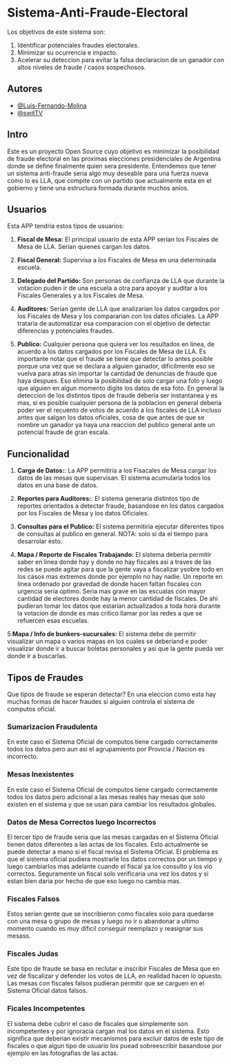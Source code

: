 # Sistema-Anti-Fraude-Electoral

Los objetivos de este sistema son: 

1. Identificar potenciales fraudes electorales.
2. Minimizar su ocurrencia e impacto.
3. Acelerar su deteccion para evitar la falsa declaracion de un ganador con altos niveles de fraude / casos sospechosos.

## Autores

- [@Luis-Fernando-Molina](https://www.github.com/Luis-Fernando-Molina)
- [@switTV](https://www.github.com/switTV)

## Intro

Este es un proyecto Open Source cuyo objetivo es minimizar la posibilidad de fraude electoral en las proximas elecciones presidenciales de Argentina donde se define finalmente quien sera presidente. Entendemos que tener un sistema anti-fraude seria algo muy deseable para una fuerza nueva como lo es LLA, que compite con un partido que actualmente esta en el gobierno y tiene una estructura formada durante muchos anios.

## Usuarios

Esta APP tendria estos tipos de usuarios:

1. **Fiscal de Mesa:** El principal usuario de esta APP serian los Fiscales de Mesa de LLA. Serian quienes cargan los datos.

2. **Fiscal General:** Supervisa a los Fiscales de Mesa en una determinada escuela.

4. **Delegado del Partido:** Son personas de confianza de LLA que durante la votacion puden ir de una escuela a otra para apoyar y auditar a los Fiscales Generales y a los Fiscales de Mesa.
   
5. **Auditores:** Serian gente de LLA que analizarian los datos cargados por los Fiscales de Mesa y los compararian con los datos oficiales. La APP trataria de automatizar esa comparacion con el objetivo de detectar diferencias y potenciales fraudes.

6. **Publico:** Cualquier persona que quiera ver los resultados en linea, de acuerdo a los datos cargados por los Fiscales de Mesa de LLA. Es importante notar que el fraude se tiene que detectar lo antes posible porque una vez que se declara a alguien ganador, dificilmente eso se vuelva para atras sin importar la cantidad de denuncias de fraude que haya despues. Eso elimina la posibilidad de solo cargar una foto y luego que alguien en algun momento digite los datos de esa foto. En general la deteccion de los distintos tipos de fraude deberia ser instantanea y es mas, si es posible cualquier persona de la poblacion en general deberia poder ver el recuento de votos de acuerdo a los fiscales de LLA incluso antes que salgan los datos oficiales, cosa de que antes de que se nombre un ganador ya haya una reaccion del publico general ante un potencial fraude de gran escala.

## Funcionalidad

1. **Carga de Datos:**: La APP permitiria a los Fisacales de Mesa cargar los datos de las mesas que supervisan. El sistema acumularia todos los datos en una base de datos.

2. **Reportes para Auditores:**: El sistema generaria distintos tipo de reportes orientados a detectar fraude, basandose en los datos cargados por los Fiscales de Mesa y los datos Oficiales.

3. **Consultas para el Publico:** El sistema permitiria ejecutar diferentes tipos de consultas al publico en general. NOTA: solo si da el tiempo para desarrolar esto.
  
4. **Mapa / Reporte de Fiscales Trabajando:** El sistema deberia permitir saber en linea donde hay y donde no hay fiscales asi a traves de las redes se puede agitar para que la gente vaya a fiscalizar ysobre todo en los casos mas extremos donde por ejemplo no hay nadie. Un reporte en linea ordenado por gravedad de donde hacen faltan fiscales con urgencia seria optimo. Seria mas grave en las escualas con mayor cantidad de electores donde hay la menor cantidad de fiscales. De ahi pudieran tomar los datos que estarian actualizados a toda hora durante la votacion de donde es mas critico llamar por las redes a que se refuercen esas escuelas.
   
5.**Mapa / Info de bunkers-sucursales:** El sistema debe de permitir visualizar un mapa o varios mapas en los cuales se deberiand e poder visualizar donde ir a buscar boletas personales y asi que la gente pueda ver donde ir a buscarlas.
   
## Tipos de Fraudes 

Que tipos de fraude se esperan detectar? En una eleccion como esta hay muchas formas de hacer fraudes si alguien controla el sistema de computos oficial. 

### Sumarizacion Fraudulenta

En este caso el Sistema Oficial de computos tiene cargado correctamente todos los datos pero aun asi el agrupamiento por Provicia / Nacion es incorrecto.

### Mesas Inexistentes

En este caso el Sistema Oficial de computos tiene cargado correctamente todos los datos pero adicional a las mesas reales hay mesas que solo existen en el sistema y que se usan para cambiar los resultados globales.

### Datos de Mesa Correctos luego Incorrectos

El tercer tipo de fraude seria que las mesas cargadas en el Sistema Oficial tienen datos diferentes a las actas de los fiscales. Esto actualmente se puede detectar a mano si el fiscal revisa el Sistema Oficial. El problema es que el sistema oficial pudiera mostrarle los datos correctos por un tiempo y luego cambiarlos mas adelante cuando el fiscal ya los consulto y los vio correctos. Seguramente un fiscal solo verificaria una vez los datos y si estan bien daria por hecho de que eso luego no cambia mas.

### Fiscales Falsos

Estos serian gente que se inscribieron como fiscales solo para quedarse con una mesa o grupo de mesas y luego no ir o abandonar a ultimo momento cuando es muy dificil conseguir reemplazo y reasignar sus mesass.

### Fiscales Judas

Este tipo de fraude se basa en reclutar e inscribir Fiscales de Mesa que en vez de fiscalizar y defender los votos de LLA, en realidad hacen lo opuesto.  Las mesas con fiscales falsos pudieran permitir que se carguen en el Sistema Oficial datos falsos.

### Ficales Incompetentes

El sistema debe cubrir el caso de fiscales que simplemente son incompetentes y por ignoracia cargan mal los datos en el sistema. Esto significa que deberian existir mecanismos para excluir datos de este tipo de fiscales o que algun tipo de usuario los puead sobreescribir basandose por ejemplo en las fotografias de las actas.
